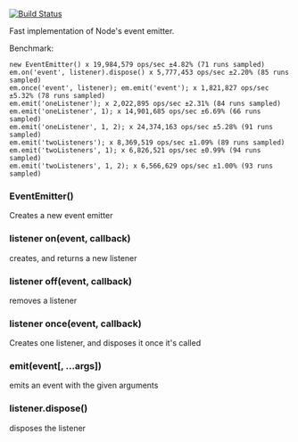 [![Build Status](https://travis-ci.org/mojo-js/fast-event-emitter.js.svg?branch=master)](https://travis-ci.org/mojo-js/fast-event-emitter.js)

Fast implementation of Node's event emitter. 

Benchmark:

```
new EventEmitter() x 19,984,579 ops/sec ±4.82% (71 runs sampled)
em.on('event', listener).dispose() x 5,777,453 ops/sec ±2.20% (85 runs sampled)
em.once('event', listener); em.emit('event'); x 1,821,827 ops/sec ±5.32% (78 runs sampled)
em.emit('oneListener'); x 2,022,895 ops/sec ±2.31% (84 runs sampled)
em.emit('oneListener', 1); x 14,901,685 ops/sec ±6.69% (66 runs sampled)
em.emit('oneListener', 1, 2); x 24,374,163 ops/sec ±5.28% (91 runs sampled)
em.emit('twoListeners'); x 8,369,519 ops/sec ±1.09% (89 runs sampled)
em.emit('twoListeners', 1); x 6,826,521 ops/sec ±0.99% (94 runs sampled)
em.emit('twoListeners', 1, 2); x 6,566,629 ops/sec ±1.00% (93 runs sampled)
```

### EventEmitter()

Creates a new event emitter

### listener on(event, callback)

creates, and returns a new listener

### listener off(event, callback)

removes a listener

### listener once(event, callback)

Creates one listener, and disposes it once it's called

### emit(event[, ...args])

emits an event with the given arguments

### listener.dispose()

disposes the listener